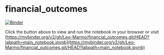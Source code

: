 # financial_outcomes

[![Binder](https://mybinder.org/badge_logo.svg)](https://mybinder.org/v2/gh/Leo-Marmo/financial_outcomes.git/HEAD?labpath=main_notebook.ipynb)

Click the button above to view and run the notebook in your browser or visit <br>
[https://mybinder.org/v2/gh/Leo-Marmo/financial_outcomes.git/HEAD?labpath=main_notebook.ipynb](https://mybinder.org/v2/gh/Leo-Marmo/financial_outcomes.git/HEAD?labpath=main_notebook.ipynb)


